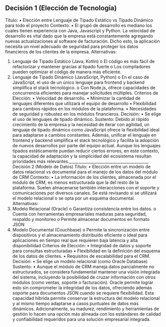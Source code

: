 ## Decisión 1 (Elección de Tecnología)
Título:
•	Elección entre Lenguaje de Tipado Estático vs Tipado Dinámico para todo el proyecto
Contexto:
•	El grupó de desarrollo es mediano los cuales tienen experiencia con Java, Javascript y Python. La velocidad de desarrollo es vital dado que la empresa está constantemente agregando nuevas actualizaciones al software de facturación. Dicho esto, la aplicación necesita un nivel adecuado de seguridad para proteger los datos financieros de los clientes de la empresa.
Alternativas:
1.	Lenguaje de Tipado Estático (Java, Kotlin)
o	El código es más fácil de refactorizar y mantener gracias al tipado fuerte
o	Los compiladores pueden optimizar el código de manera más eficiente.
2.	Lenguaje de Tipado Dinámico (JavaScript, Python)
o	En el caso de JavaScript, el uso de un único lenguaje para frontend y backend simplifica el stack tecnológico.
o	Con Node.js, ofrece capacidades de concurrencia eficientes para manejar solicitudes múltiples.
Criterios de Elección:
•	Velocidad de desarrollo.
•	Minimizar la cantidad de lenguajes diferentes que utilizará el equipo de desarrollo
•	Flexibilidad para cambios rápidos en los módulos de la plataforma.
•	Necesidades de seguridad y robustez en los módulos financieros.
Decisión:
•	Se elige el uso de lenguajes de tipado dinámico.
Sustento:
Debido al rápido crecimiento de la empresa y la necesidad de iterar con agilidad, un lenguaje de tipado dinámico como JavaScript ofrece la flexibilidad ideal para adaptarse a cambios constantes. Además, unificar el lenguaje en frontend y backend simplifica el stack tecnológico y facilita la adopción de nuevos desarrollos por parte del equipo actual. Aunque los lenguajes tipados estáticamente puedan reducir ciertos errores, en este contexto, la capacidad de adaptación y la simplicidad del ecosistema resultan prioridades más relevantes.________________________________________
Decisión 2 (Modelo de Datos)
Título:
•	Elección entre un modelo de datos relacional vs documental para el manejo de los datos del módulo de CRM
Contexto:
•	La información de los clientes, almacenada por el módulo de CRM, es menos estructurada que la del resto de la plataforma. Suelen almacenarse también interacciones con el soporte y comunicaciones por diversos canales. Se está revisando si se utilizará el modelo relacional o se opta por un esquema documental.
Alternativas:
1.	Modelo Relacional (Oracle)
o	Garantiza consistencia entre los datos.
o	Cuenta con herramientas empresariales maduras para seguridad, respaldo y monitoreo
o	Permite almacenar documentos en formato JSON
2.	Modelo Documental (Couchbase)
o	Permite la sincronización entre dispositivos y el almacenamiento distribuido eficiente
o	Ideal para aplicaciones en tiempo real que requieren baja latencia y alta disponibilidad
Criterios de Elección:
•	Integridad de datos y soporte para consultas estructuradas
•	Flexibilidad en la definición del esquema de los datos de clientes.
•	Requisitos de escalabilidad para el CRM.
Decisión:
•	Se elige un modelo relacional (como Oracle Database)
Sustento:
•	Aunque el módulo de CRM maneja datos parcialmente no estructurados, se considera fundamental mantener una visión integrada del sistema, incluyendo la posibilidad de cruzar información con otros módulos (como ventas, soporte o facturación). Oracle permite lograr esto sin comprometer la integridad de los datos, ofreciendo además soporte para documentos JSON cuando se requiere flexibilidad. Esta capacidad híbrida permite conservar la estructura del modelo relacional y al mismo tiempo adaptarse a casos puntuales de datos más dinámicos. Adicionalmente, su madurez, rendimiento y herramientas de gestión lo hacen una opción más alineada con los estándares de calidad y confiabilidad requeridos para una solución empresarial integrada.
